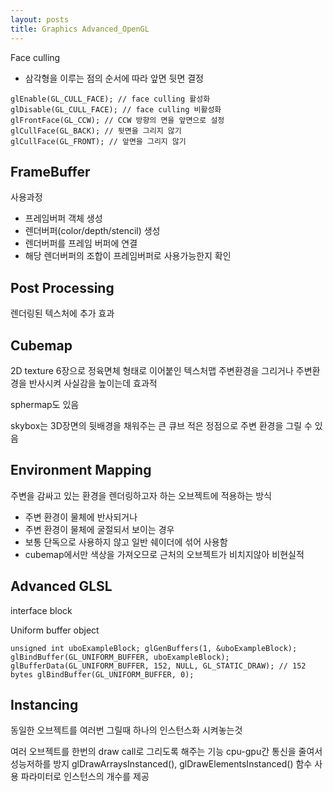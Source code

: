 ```yaml
---
layout: posts
title: Graphics Advanced_OpenGL
---
```

Face culling

- 삼각형을 이루는 점의 순서에 따라 앞면 뒷면 결정

```
glEnable(GL_CULL_FACE); // face culling 활성화 
glDisable(GL_CULL_FACE); // face culling 비활성화 
glFrontFace(GL_CCW); // CCW 방향의 면을 앞면으로 설정 
glCullFace(GL_BACK); // 뒷면을 그리지 않기 
glCullFace(GL_FRONT); // 앞면을 그리지 않기
```


## FrameBuffer

사용과정
- 프레임버퍼 객체 생성
- 렌더버퍼(color/depth/stencil) 생성
- 렌더버퍼를 프레임 버퍼에 연결
- 해당 렌더버퍼의 조합이 프레임버퍼로 사용가능한지 확인

## Post Processing

렌더링된 텍스처에 추가 효과

## Cubemap

2D texture 6장으로 정육면체 형태로 이어붙인 텍스처맵
주변환경을 그리거나 주변환경을 반사시켜 사실감을 높이는데 효과적

sphermap도 있음

skybox는 3D장면의 뒷배경을 채워주는 큰 큐브 적은 정점으로 주변 환경을 그릴 수 있음


## Environment Mapping

주변을 감싸고 있는 환경을 렌더링하고자 하는 오브젝트에 적용하는 방식
- 주변 환경이 물체에 반사되거나
- 주변 환경이 물체에 굴절되서 보이는 경우
- 보통 단독으로 사용하지 않고 일반 쉐이더에 섞어 사용함
- cubemap에서만 색상을 가져오므로 근처의 오브젝트가 비치지않아 비현실적

## Advanced GLSL

interface block

Uniform buffer object

```
unsigned int uboExampleBlock; glGenBuffers(1, &uboExampleBlock); glBindBuffer(GL_UNIFORM_BUFFER, uboExampleBlock); glBufferData(GL_UNIFORM_BUFFER, 152, NULL, GL_STATIC_DRAW); // 152 bytes glBindBuffer(GL_UNIFORM_BUFFER, 0);
```

## Instancing

동일한 오브젝트를 여러번 그릴때 하나의 인스턴스화 시켜놓는것

여러 오브젝트를 한번의 draw call로 그리도록 해주는 기능
cpu-gpu간 통신을 줄여서 성능저하를 방지
glDrawArraysInstanced(), glDrawElementsInstanced() 함수 사용
파라미터로 인스턴스의 개수를 제공


